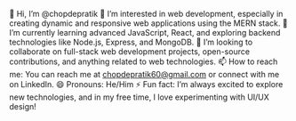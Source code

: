 👋 Hi, I’m @chopdepratik
👀 I’m interested in web development, especially in creating dynamic and responsive web applications using the MERN stack.
🌱 I’m currently learning advanced JavaScript, React, and exploring backend technologies like Node.js, Express, and MongoDB.
💞️ I’m looking to collaborate on full-stack web development projects, open-source contributions, and anything related to web technologies.
📫 How to reach me: You can reach me at chopdepratik60@gmail.com or connect with me on LinkedIn.
😄 Pronouns: He/Him
⚡ Fun fact: I’m always excited to explore new technologies, and in my free time, I love experimenting with UI/UX design!

<!---
chopdepratik/chopdepratik is a ✨ special ✨ repository because its `README.md` (this file) appears on your GitHub profile.
You can click the Preview link to take a look at your changes.
--->
